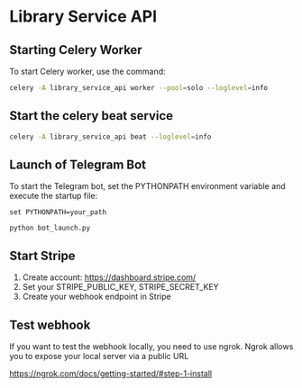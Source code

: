 # Library Service API

## Starting Celery Worker

To start Celery worker, use the command:

```bash
celery -A library_service_api worker --pool=solo --loglevel=info
```

## Start the celery beat service

```bash
celery -A library_service_api beat --loglevel=info
```

## Launch of Telegram Bot
To start the Telegram bot, set the PYTHONPATH environment variable and execute the startup file:

```
set PYTHONPATH=your_path

python bot_launch.py
```
## Start Stripe

1) Create account: https://dashboard.stripe.com/
2) Set your STRIPE_PUBLIC_KEY, STRIPE_SECRET_KEY
3) Create your webhook endpoint in Stripe


## Test webhook
If you want to test the webhook locally,
you need to use ngrok. Ngrok allows you 
to expose your local server via a public URL

https://ngrok.com/docs/getting-started/#step-1-install
